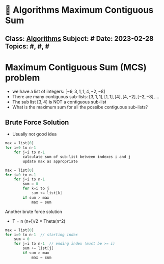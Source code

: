 # 🔰 Algorithms Maximum Contiguous Sum
Class: <a href="https://github.com/lamula21/cheat-sheets/blob/main/CMSC%20351%20Algorithms/Algorithms.md">Algorithms</a>
Subject: #
Date: 2023-02-28
Topics: #, #, # 
---

# Maximum Contiguous Sum (MCS) problem
- we have a list of integers: $[-9, 3, 1, 1, 4, -2, -8]$
- There are many contiguous sub-lists: $[3,1,1] , [1,1], [4], [4,-2], [-2,-8], ...$
- The sub list $[3,4]$ is NOT a contiguous sub-list
- What is the maximum sum for all the possibe contiguous sub-lists?
  
## Brute Force Solution
- Usually not good idea

```java
max = list[0]
for i=0 to n-1
    for j=i to n-1
        calculate sum of sub-list between indexes i and j
        update max as appropriate
```

```java
max = list[0]
for i=0 to n-1
    for j=i to n-1
        sum = 0
        for k=i to j
            sum += list[k]
        if sum > max
            max = sum
```

Another brute force solution
- T = n (n+!)/2 = Theta(n^2)

```java
max = list[0]
for i=0 to n-1  // starting index
    sum = 0
    for j=i to n-1  // ending index (must be >= i)
        sum += list[j]
        if sum > max
            max = sum
```
